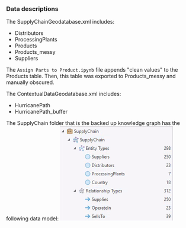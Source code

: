 ### Data descriptions
The SupplyChainGeodatabase.xml includes:
- Distributors
- ProcessingPlants
- Products
- Products_messy
- Suppliers

The <code>Assign Parts to Product.ipynb</code> file appends "clean values" to the Products table. Then, this table was exported to Products_messy and manually obscured. 

The ContextualDataGeodatabase.xml includes:
- HurricanePath
- HurricanePath_buffer

The SupplyChain folder that is the backed up knowledge graph has the following data model:
![Supply chain data model](SupplyChainDataModel.png "Knowledge Graph Data Model")